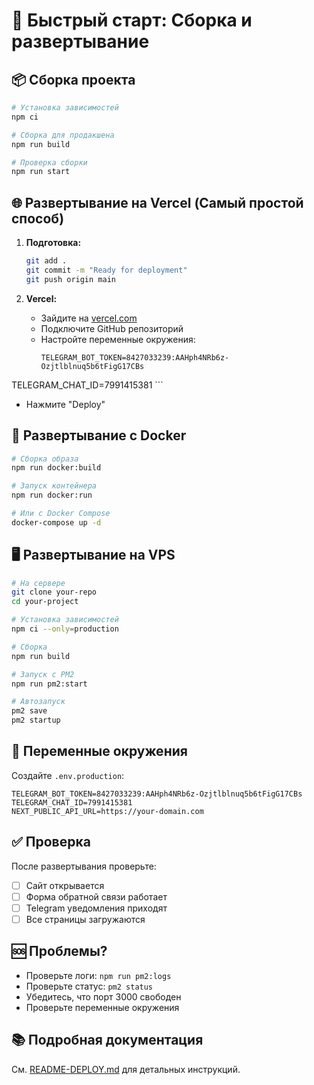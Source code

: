 # 🚀 Быстрый старт: Сборка и развертывание

## 📦 Сборка проекта

```bash
# Установка зависимостей
npm ci

# Сборка для продакшена
npm run build

# Проверка сборки
npm run start
```

## 🌐 Развертывание на Vercel (Самый простой способ)

1. **Подготовка:**
   ```bash
   git add .
   git commit -m "Ready for deployment"
   git push origin main
   ```

2. **Vercel:**
   - Зайдите на [vercel.com](https://vercel.com)
   - Подключите GitHub репозиторий
   - Настройте переменные окружения:
     ```
     TELEGRAM_BOT_TOKEN=8427033239:AAHph4NRb6z-Ozjtlblnuq5b6tFigG17CBs
TELEGRAM_CHAT_ID=7991415381
     ```
   - Нажмите "Deploy"

## 🐳 Развертывание с Docker

```bash
# Сборка образа
npm run docker:build

# Запуск контейнера
npm run docker:run

# Или с Docker Compose
docker-compose up -d
```

## 🖥️ Развертывание на VPS

```bash
# На сервере
git clone your-repo
cd your-project

# Установка зависимостей
npm ci --only=production

# Сборка
npm run build

# Запуск с PM2
npm run pm2:start

# Автозапуск
pm2 save
pm2 startup
```

## 🔧 Переменные окружения

Создайте `.env.production`:
```env
TELEGRAM_BOT_TOKEN=8427033239:AAHph4NRb6z-Ozjtlblnuq5b6tFigG17CBs
TELEGRAM_CHAT_ID=7991415381
NEXT_PUBLIC_API_URL=https://your-domain.com
```

## ✅ Проверка

После развертывания проверьте:
- [ ] Сайт открывается
- [ ] Форма обратной связи работает
- [ ] Telegram уведомления приходят
- [ ] Все страницы загружаются

## 🆘 Проблемы?

- Проверьте логи: `npm run pm2:logs`
- Проверьте статус: `pm2 status`
- Убедитесь, что порт 3000 свободен
- Проверьте переменные окружения

## 📚 Подробная документация

См. [README-DEPLOY.md](./README-DEPLOY.md) для детальных инструкций.
